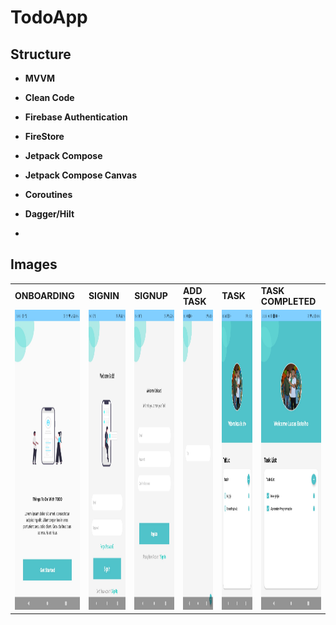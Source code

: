 # TodoApp

## Structure

- **MVVM**
- **Clean Code**
- **Firebase Authentication**
- **FireStore**
- **Jetpack Compose**
- **Jetpack Compose Canvas**
- **Coroutines**
- **Dagger/Hilt**

-

## Images

<table>
  <tr>
    <td><strong>ONBOARDING</strong></td>
     <td><strong>SIGNIN</strong></td>
     <td><strong>SIGNUP</strong></td>
    <td><strong>ADD TASK</strong></td>
    <td><strong>TASK</strong></td>
    <td><strong>TASK COMPLETED</strong></td>
  </tr>
  <tr>
    <td><img src="/assets/1.jpeg" width=270 height=480></td>
    <td><img src="/assets/2.jpeg" width=270 height=480></td>
    <td><img src="/assets/3.jpeg" width=270 height=480></td>
    <td><img src="/assets/4.jpeg" width=270 height=480></td>
    <td><img src="/assets/5.jpeg" width=270 height=480></td>
    <td><img src="/assets/6.jpeg" width=270 height=480></td>

  </tr>
 </table>